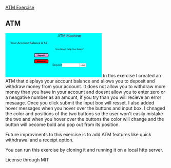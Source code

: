 <a href="https://github.com/TennWilliams/ATM"> ATM Exercise </a>
## ATM
<img src="ATM.jpg" width="300">
In this exercise I created an ATM that displays your account balance and allows you to deposit and withdraw money from your account. It does not allow you to withdraw more money than you have in your account and doesnt allow you to enter zero or a neagative number as an amount,  if you try than you will recieve an error mesaage.  Once you click submit the input box will resset.  I also added hover messages when you hover over the buttons and input box.  I chnaged the color and positions of the two buttons so the user won't easily mistake the two and when you hover over the buttons the color will change and the button will become bold and pop out from its position.


Future improvments to this exercise is to add ATM features like quick withdrawal and a receipt option.

You can run this exercise by cloning it and running it on a local http server.

License through MIT
